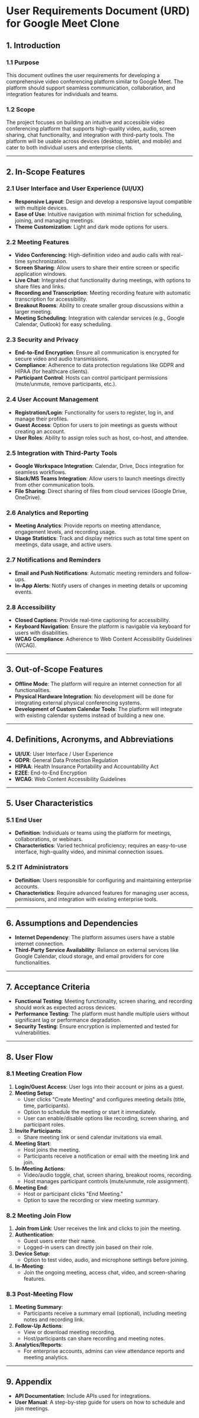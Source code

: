 # **User Requirements Document (URD) for Google Meet Clone**

## **1. Introduction**

### **1.1 Purpose**
This document outlines the user requirements for developing a comprehensive video conferencing platform similar to Google Meet. The platform should support seamless communication, collaboration, and integration features for individuals and teams.

### **1.2 Scope**
The project focuses on building an intuitive and accessible video conferencing platform that supports high-quality video, audio, screen sharing, chat functionality, and integration with third-party tools. The platform will be usable across devices (desktop, tablet, and mobile) and cater to both individual users and enterprise clients.

---

## **2. In-Scope Features**

### **2.1 User Interface and User Experience (UI/UX)**
- **Responsive Layout**: Design and develop a responsive layout compatible with multiple devices.
- **Ease of Use**: Intuitive navigation with minimal friction for scheduling, joining, and managing meetings.
- **Theme Customization**: Light and dark mode options for users.
  
### **2.2 Meeting Features**
- **Video Conferencing**: High-definition video and audio calls with real-time synchronization.
- **Screen Sharing**: Allow users to share their entire screen or specific application windows.
- **Live Chat**: Integrated chat functionality during meetings, with options to share files and links.
- **Recording and Transcription**: Meeting recording feature with automatic transcription for accessibility.
- **Breakout Rooms**: Ability to create smaller group discussions within a larger meeting.
- **Meeting Scheduling**: Integration with calendar services (e.g., Google Calendar, Outlook) for easy scheduling.

### **2.3 Security and Privacy**
- **End-to-End Encryption**: Ensure all communication is encrypted for secure video and audio transmissions.
- **Compliance**: Adherence to data protection regulations like GDPR and HIPAA (for healthcare clients).
- **Participant Control**: Hosts can control participant permissions (mute/unmute, remove participants, etc.).

### **2.4 User Account Management**
- **Registration/Login**: Functionality for users to register, log in, and manage their profiles.
- **Guest Access**: Option for users to join meetings as guests without creating an account.
- **User Roles**: Ability to assign roles such as host, co-host, and attendee.

### **2.5 Integration with Third-Party Tools**
- **Google Workspace Integration**: Calendar, Drive, Docs integration for seamless workflows.
- **Slack/MS Teams Integration**: Allow users to launch meetings directly from other communication tools.
- **File Sharing**: Direct sharing of files from cloud services (Google Drive, OneDrive).

### **2.6 Analytics and Reporting**
- **Meeting Analytics**: Provide reports on meeting attendance, engagement levels, and recording usage.
- **Usage Statistics**: Track and display metrics such as total time spent on meetings, data usage, and active users.

### **2.7 Notifications and Reminders**
- **Email and Push Notifications**: Automatic meeting reminders and follow-ups.
- **In-App Alerts**: Notify users of changes in meeting details or upcoming events.

### **2.8 Accessibility**
- **Closed Captions**: Provide real-time captioning for accessibility.
- **Keyboard Navigation**: Ensure the platform is navigable via keyboard for users with disabilities.
- **WCAG Compliance**: Adherence to Web Content Accessibility Guidelines (WCAG).

---

## **3. Out-of-Scope Features**
- **Offline Mode**: The platform will require an internet connection for all functionalities.
- **Physical Hardware Integration**: No development will be done for integrating external physical conferencing systems.
- **Development of Custom Calendar Tools**: The platform will integrate with existing calendar systems instead of building a new one.

---

## **4. Definitions, Acronyms, and Abbreviations**

- **UI/UX**: User Interface / User Experience
- **GDPR**: General Data Protection Regulation
- **HIPAA**: Health Insurance Portability and Accountability Act
- **E2EE**: End-to-End Encryption
- **WCAG**: Web Content Accessibility Guidelines

---

## **5. User Characteristics**

### **5.1 End User**
- **Definition**: Individuals or teams using the platform for meetings, collaborations, or webinars.
- **Characteristics**: Varied technical proficiency; requires an easy-to-use interface, high-quality video, and minimal connection issues.

### **5.2 IT Administrators**
- **Definition**: Users responsible for configuring and maintaining enterprise accounts.
- **Characteristics**: Require advanced features for managing user access, permissions, and integration with existing enterprise tools.

---

## **6. Assumptions and Dependencies**
- **Internet Dependency**: The platform assumes users have a stable internet connection.
- **Third-Party Service Availability**: Reliance on external services like Google Calendar, cloud storage, and email providers for core functionalities.

---

## **7. Acceptance Criteria**
- **Functional Testing**: Meeting functionality, screen sharing, and recording should work as expected across devices.
- **Performance Testing**: The platform must handle multiple users without significant lag or performance degradation.
- **Security Testing**: Ensure encryption is implemented and tested for vulnerabilities.
  
---

## **8. User Flow**

### **8.1 Meeting Creation Flow**
1. **Login/Guest Access**: User logs into their account or joins as a guest.
2. **Meeting Setup**: 
   - User clicks "Create Meeting" and configures meeting details (title, time, participants).
   - Option to schedule the meeting or start it immediately.
   - User can enable/disable options like recording, screen sharing, and participant roles.
3. **Invite Participants**: 
   - Share meeting link or send calendar invitations via email.
4. **Meeting Start**: 
   - Host joins the meeting.
   - Participants receive a notification or email with the meeting link and join.
5. **In-Meeting Actions**: 
   - Video/audio toggle, chat, screen sharing, breakout rooms, recording.
   - Host manages participant controls (mute/unmute, role assignment).
6. **Meeting End**: 
   - Host or participant clicks "End Meeting."
   - Option to save the recording or view meeting summary.

### **8.2 Meeting Join Flow**
1. **Join from Link**: User receives the link and clicks to join the meeting.
2. **Authentication**: 
   - Guest users enter their name.
   - Logged-in users can directly join based on their role.
3. **Device Setup**: 
   - Option to test video, audio, and microphone settings before joining.
4. **In-Meeting**: 
   - Join the ongoing meeting, access chat, video, and screen-sharing features.

### **8.3 Post-Meeting Flow**
1. **Meeting Summary**: 
   - Participants receive a summary email (optional), including meeting notes and recording link.
2. **Follow-Up Actions**: 
   - View or download meeting recording.
   - Host/participants can share recording and meeting notes.
3. **Analytics/Reports**: 
   - For enterprise accounts, admins can view attendance reports and meeting analytics.

---


## **9. Appendix**

- **API Documentation**: Include APIs used for integrations.
- **User Manual**: A step-by-step guide for users on how to schedule and join meetings.
